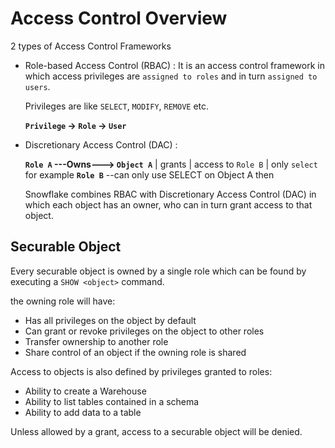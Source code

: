 Access Control Overview
=======================

2 types of Access Control Frameworks

- Role-based Access Control (RBAC) : 
  	It is an access control framework in which 
	access privileges are `assigned to roles`
	and in turn `assigned to users`.

	Privileges are like `SELECT`, `MODIFY`, `REMOVE` etc.
  
  **`Privilege` -> `Role` -> `User`**

- Discretionary Access Control (DAC) :
	
	**`Role A`	---Owns--->	`Object A`**
		| grants
		| access to `Role B`
		| only `select` for example
	**`Role B`** --can only use SELECT on Object A then

	Snowflake combines RBAC with 
	Discretionary Access Control (DAC) in which each
	object has an owner, 
	who can in turn grant access to that object.

Securable Object
-----------------
Every securable object is owned by a single role which can be found by executing a `SHOW <object>` command.

the owning role will have:
- Has all privileges on the object by default
- Can grant or revoke privileges on the object to other roles
- Transfer ownership to another role
- Share control of an object if the owning role is shared

Access to objects is also defined by privileges granted to roles:
- Ability to create a Warehouse
- Ability to list tables contained in a schema
- Ability to add data to a table

Unless allowed by a grant, access to a securable object will be denied.